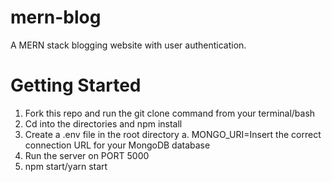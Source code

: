 # mern-blog
A MERN stack blogging website with user authentication. 

# Getting Started
1. Fork this repo and run the git clone <forked repo> command from your terminal/bash
2. Cd into the directories and npm install
3. Create a .env file in the root directory 
      a. MONGO_URI=Insert the correct connection URL for your MongoDB database
4. Run the server on PORT 5000
5. npm start/yarn start
